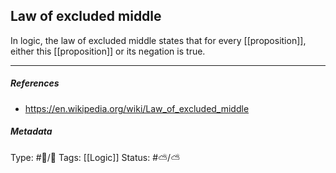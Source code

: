 ## Law of excluded middle  # 

In logic, the law of excluded middle states that for every [[proposition]], either this [[proposition]] or its negation is true.

___

##### References

- https://en.wikipedia.org/wiki/Law_of_excluded_middle

##### Metadata

Type: #🔵/🔵 
Tags: [[Logic]]
Status: #⛅️/⛅️